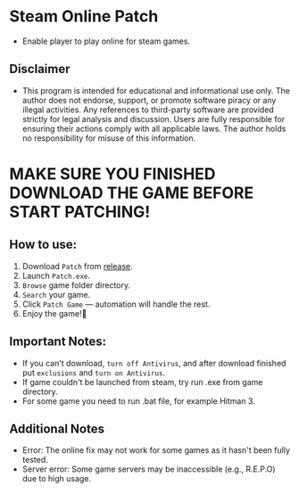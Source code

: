 # Steam Online Patch
- Enable player to play online for steam games.
## Disclaimer
- This program is intended for educational and informational use only. The author does not endorse, support, or promote software piracy or any illegal activities. Any references to third-party software are provided strictly for legal analysis and discussion. Users are fully responsible for ensuring their actions comply with all applicable laws. The author holds no responsibility for misuse of this information.

# MAKE SURE YOU FINISHED DOWNLOAD THE GAME BEFORE START PATCHING!
## How to use:
1. Download `Patch` from [release](https://github.com/xacgbeta/onlinefix2/releases/tag/Patch).
1. Launch `Patch.exe`.
2. `Browse` game folder directory.
3. `Search` your game.
4. Click `Patch Game` — automation will handle the rest.
5. Enjoy the game!🎉

## Important Notes:
- If you can't download, `turn off Antivirus`, and after download finished put `exclusions` and `turn on Antivirus`.
- If game couldn't be launched from steam, try run .exe from game directory.
- For some game you need to run .bat file, for example Hitman 3.

## Additional Notes
- Error: The online fix may not work for some games as it hasn't been fully tested.
- Server error: Some game servers may be inaccessible (e.g., R.E.P.O) due to high usage.
